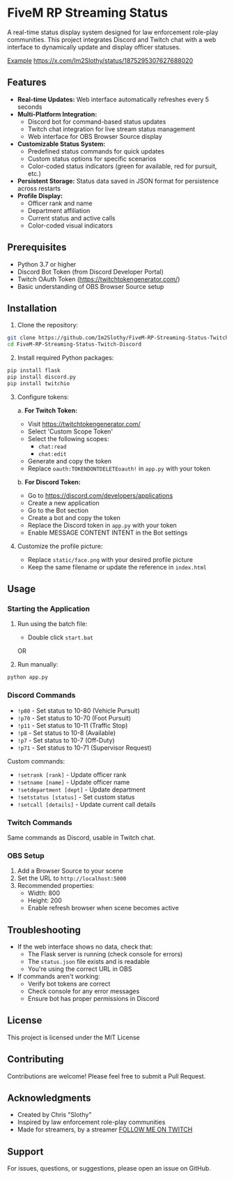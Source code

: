# FiveM RP Streaming Status

A real-time status display system designed for law enforcement role-play communities. This project integrates Discord and Twitch chat with a web interface to dynamically update and display officer statuses.


[Example](https://ibb.co/VtMGpPH)
https://x.com/Im2Slothy/status/1875295307627688020
## Features

- **Real-time Updates:** Web interface automatically refreshes every 5 seconds
- **Multi-Platform Integration:**
  - Discord bot for command-based status updates
  - Twitch chat integration for live stream status management
  - Web interface for OBS Browser Source display
- **Customizable Status System:**
  - Predefined status commands for quick updates
  - Custom status options for specific scenarios
  - Color-coded status indicators (green for available, red for pursuit, etc.)
- **Persistent Storage:** Status data saved in JSON format for persistence across restarts
- **Profile Display:**
  - Officer rank and name
  - Department affiliation
  - Current status and active calls
  - Color-coded visual indicators

## Prerequisites

- Python 3.7 or higher
- Discord Bot Token (from Discord Developer Portal)
- Twitch OAuth Token (https://twitchtokengenerator.com/)
- Basic understanding of OBS Browser Source setup

## Installation

1. Clone the repository:
```bash
git clone https://github.com/Im2Slothy/FiveM-RP-Streaming-Status-Twitch-Discord.git
cd FiveM-RP-Streaming-Status-Twitch-Discord
```

2. Install required Python packages:
```bash
pip install flask
pip install discord.py
pip install twitchio
```

3. Configure tokens:

   a. **For Twitch Token:**
   - Visit https://twitchtokengenerator.com/
   - Select 'Custom Scope Token'
   - Select the following scopes:
     - `chat:read`
     - `chat:edit`
   - Generate and copy the token
   - Replace `oauth:TOKENDONTDELETEoauth!` in `app.py` with your token

   b. **For Discord Token:**
   - Go to https://discord.com/developers/applications
   - Create a new application
   - Go to the Bot section
   - Create a bot and copy the token
   - Replace the Discord token in `app.py` with your token
   - Enable MESSAGE CONTENT INTENT in the Bot settings

4. Customize the profile picture:
   - Replace `static/face.png` with your desired profile picture
   - Keep the same filename or update the reference in `index.html`

## Usage

### Starting the Application

1. Run using the batch file:
   - Double click `start.bat`
   
   OR

2. Run manually:
```bash
python app.py
```

### Discord Commands

- `!p80` - Set status to 10-80 (Vehicle Pursuit)
- `!p70` - Set status to 10-70 (Foot Pursuit)
- `!p11` - Set status to 10-11 (Traffic Stop)
- `!p8` - Set status to 10-8 (Available)
- `!p7` - Set status to 10-7 (Off-Duty)
- `!p71` - Set status to 10-71 (Supervisor Request)

Custom commands:
- `!setrank [rank]` - Update officer rank
- `!setname [name]` - Update officer name
- `!setdepartment [dept]` - Update department
- `!setstatus [status]` - Set custom status
- `!setcall [details]` - Update current call details

### Twitch Commands
Same commands as Discord, usable in Twitch chat.

### OBS Setup

1. Add a Browser Source to your scene
2. Set the URL to `http://localhost:5000`
3. Recommended properties:
   - Width: 800
   - Height: 200
   - Enable refresh browser when scene becomes active

## Troubleshooting

- If the web interface shows no data, check that:
  - The Flask server is running (check console for errors)
  - The `status.json` file exists and is readable
  - You're using the correct URL in OBS
- If commands aren't working:
  - Verify bot tokens are correct
  - Check console for any error messages
  - Ensure bot has proper permissions in Discord

## License

This project is licensed under the MIT License

## Contributing

Contributions are welcome! Please feel free to submit a Pull Request.

## Acknowledgments

- Created by Chris "Slothy"
- Inspired by law enforcement role-play communities
- Made for streamers, by a streamer [FOLLOW ME ON TWITCH](https://www.twitch.tv/im2slothy)

## Support

For issues, questions, or suggestions, please open an issue on GitHub.
